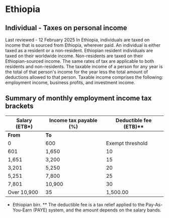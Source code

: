# Ethiopia
## Individual - Taxes on personal income
Last reviewed - 12 February 2025
In Ethiopia, individuals are taxed on income that is sourced from Ethiopia, wherever paid. An individual is either taxed as a resident or a non-resident.
Ethiopian resident individuals are taxed on their worldwide income. Non-residents are taxed on their Ethiopian-sourced income. The same rates of tax are applicable to both residents and non-residents.
The taxable income of a person for any year is the total of that person's income for the year less the total amount of deductions allowed to that person. Taxable income comprises the following: employment income, business profits, and investment income.
## Summary of monthly employment income tax brackets
Sala**ry (ETB*)** | **Income tax payable (%)** | **Deductible fee** (ETB)**  
---|---|---  
**From** | **To**  
0 | 600 | Exempt threshold | 0  
601 | 1,650 | 10 | 60  
1,651 | 3,200 | 15 | 142.50  
3,201 | 5,250 | 20 | 302.50  
5,251 | 7,800 | 25 | 565.00  
7,801 | 10,900 | 30 | 955.00  
Over 10,900 | 35 | 1,500.00  
* Ethiopian birr.
** The deductible fee is a tax relief applied to the Pay-As-You-Earn (PAYE) system, and the amount depends on the salary bands.
